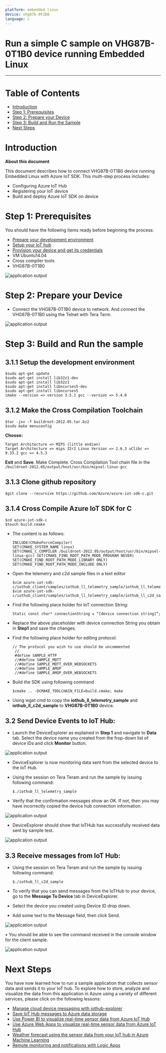 ```yaml
---
platform: embedded linux
device: vhg87b-0t1b0
language: c
---
```


Run a simple C sample on VHG87B-0T1B0 device running Embedded Linux
===
---

# Table of Contents

-   [Introduction](#Introduction)
-   [Step 1: Prerequisites](#Prerequisites)
-   [Step 2: Prepare your Device](#PrepareDevice)
-   [Step 3: Build and Run the Sample](#Build)
-   [Next Steps](#NextSteps)

<a name="Introduction"></a>
# Introduction

**About this document**

This document describes how to connect VHG87B-0T1B0 device running Embedded Linux with Azure IoT SDK. This multi-step process includes:
-   Configuring Azure IoT Hub
-   Registering your IoT device
-   Build and deploy Azure IoT SDK on device

<a name="Prerequisites"></a>
# Step 1: Prerequisites

You should have the following items ready before beginning the process:

-   [Prepare your development environment][setup-devbox-linux]
-   [Setup your IoT hub][lnk-setup-iot-hub]
-   [Provision your device and get its credentials][lnk-manage-iot-hub]
-   VM Ubuntu14.04 
-   Cross compiler tools 
-   VHG87B-0T1B0 

 ![application output](media/VHG87B-0T1B0/1.jpg)

<a name="PrepareDevice"></a>
# Step 2: Prepare your Device

-   Connect the VHG87B-0T1B0 device to network. And connect the VHG87B-0T1B0 using the Telnet with Tera Term.

 ![application output](media/VHG87B-0T1B0/2.jpg)

<a name="Build"></a>
# Step 3: Build and Run the sample

## 3.1.1 Setup the development environment 

    $sudo apt-get update 
    $sudo apt-get install lib32z1-dev 
    $sudo apt-get install lib32z1 
    $sudo apt-get install libncurses5-dev
    $sudo apt-get install libncurses5
    cmake --version => version 3.5.1 gcc --version => 5.4.0 

## 3.1.2 Make the Cross Compilation Toolchain 

    $tar -jxv -f buildroot-2012.05.tar.bz2 
    $sudo make menuconfig 

**Choose:** 

    Target Architecture => MIPS (little endian) 
    Target Architecture => mips 32r2 Linux Version => 2.6.3 uClibc => 9.33.2 gcc => 4.5.3 

**Exit** and **Save**. Make Complete. Cross Compilation Tool chain file in the `/buildroot-2012.05/output/host/usr/bin/mipsel-linux-gcc`

## 3.1.3 Clone github repository 

    $git clone --recursive https://github.com/Azure/azure-iot-sdk-c.git 

## 3.1.4 Cross Compile Azure IoT SDK for C 

    $cd azure-iot-sdk-c 
    $touch build.cmake 

-   The content is as follows: 

        INCLUDE(CMakeForceCompiler) 
        SET(CMAKE_SYSTEM_NAME linux) 
        SET(CMAKE_C_COMPILER /buildroot-2012.05/output/host/usr/bin/mipsel-linux-gcc) SET(CMAKE_FIND_ROOT_PATH_MODE_PROGRAM NEVER) 
        SET(CMAKE_FIND_ROOT_PATH_MODE_LIBRARY ONLY) 
        SET(CMAKE_FIND_ROOT_PATH_MODE_INCLUDE ONLY) 

-   Open the telemetry and c2d sample files in a text editor 

        $vim azure-iot-sdk-c/iothub_client/samples/iothub_ll_telemetry_sample/iothub_ll_telemetry_sample.c 
        $vim azure-iot-sdk-c/iothub_client/samples/iothub_ll_telemetry_sample/iothub_ll_c2d_sample.c 

-   Find the following place holder for IoT connection String: 

        Static const char* connectionString = “[device connection string]”; 

-   Replace the above placeholder with device connection String you obtain in **Step1** and save the changes. 

-   Find the following place holder for editing protocol:

        // The protocol you wish to use should be uncommented 
         // 
         #define SAMPLE_HTTP 
         //#define SAMPLE_MQTT
         //#define SAMPLE_MQTT_OVER_WEBSOCKETS 
         //#define SAMPLE_AMQP 
         //#define SAMPLE_AMQP_OVER_WEBSOCKETS 

-   Build the SDK using following command 

        $cmake .. -DCMAKE_TOOLCHAIN_FILE=build.cmake; make 

-   Using wget cmd to copy the **iothub_ll_telemetry_sample** and **iothub_ll_c2d_sample** to **VHG87B-0T1B0** device. 

## 3.2 Send Device Events to IoT Hub: 
  
-   Launch the DeviceExplorer as explained in **Step 1** and navigate to **Data** tab. Select the device name you created from the frop-down list of device IDs and click **Monitor** button. 

 ![application output](media/VHG87B-0T1B0/3.jpg)

-   DeviceExplorer is now monitoring data sent from the selected device to the IoT Hub. 
-   Using the session on Tera Teram and run the sample by issuing following command: 

        $./iothub_ll_telemetry_sample 

-   Verify that the confirmation messages show an OK. If not, then you may have incorrectly copied the device hub connection information. 

 ![application output](media/VHG87B-0T1B0/4.jpg)

-   DeviceExplorer should show that IoTHub has successfully received data sent by sample test. 

 ![application output](media/VHG87B-0T1B0/5.jpg)

## 3.3 Receive messages from IoT Hub: 
  
-   Using the session on Tera Teram and run the sample by issuing following command: 

        $./iothub_ll_c2d_sample 

-   To verify that you can send messages from the IoTHub to your device, go to the **Message To Device** tab in DeviceExplorer. 
-   Select the device you created using Device ID drop down. 
-   Add some text to the Message field, then click Send. 

 ![application output](media/VHG87B-0T1B0/6.jpg)

•	You should be able to see the command received in the console window for the client sample. 

 ![application output](media/VHG87B-0T1B0/7.jpg)

<a name="NextSteps"></a>
# Next Steps

You have now learned how to run a sample application that collects sensor data and sends it to your IoT hub. To explore how to store, analyze and visualize the data from this application in Azure using a variety of different services, please click on the following lessons:

-   [Manage cloud device messaging with iothub-explorer]
-   [Save IoT Hub messages to Azure data storage]
-   [Use Power BI to visualize real-time sensor data from Azure IoT Hub]
-   [Use Azure Web Apps to visualize real-time sensor data from Azure IoT Hub]
-   [Weather forecast using the sensor data from your IoT hub in Azure Machine Learning]
-   [Remote monitoring and notifications with Logic Apps]   

[Manage cloud device messaging with iothub-explorer]: https://docs.microsoft.com/en-us/azure/iot-hub/iot-hub-explorer-cloud-device-messaging
[Save IoT Hub messages to Azure data storage]: https://docs.microsoft.com/en-us/azure/iot-hub/iot-hub-store-data-in-azure-table-storage
[Use Power BI to visualize real-time sensor data from Azure IoT Hub]: https://docs.microsoft.com/en-us/azure/iot-hub/iot-hub-live-data-visualization-in-power-bi
[Use Azure Web Apps to visualize real-time sensor data from Azure IoT Hub]: https://docs.microsoft.com/en-us/azure/iot-hub/iot-hub-live-data-visualization-in-web-apps
[Weather forecast using the sensor data from your IoT hub in Azure Machine Learning]: https://docs.microsoft.com/en-us/azure/iot-hub/iot-hub-weather-forecast-machine-learning
[Remote monitoring and notifications with Logic Apps]: https://docs.microsoft.com/en-us/azure/iot-hub/iot-hub-monitoring-notifications-with-azure-logic-apps
[setup-devbox-linux]: https://github.com/Azure/azure-iot-sdk-c/blob/master/doc/devbox_setup.md
[lnk-setup-iot-hub]: ../setup_iothub.md
[lnk-manage-iot-hub]: ../manage_iot_hub.md
